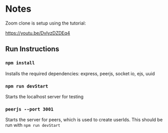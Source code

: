 # Notes

Zoom clone is setup using the tutorial:

https://youtu.be/DvlyzDZDEq4

## Run Instructions

### `npm install` 

Installs the required dependencies: express, peerjs, socket io, ejs, uuid

### `npm run devStart`

Starts the localhost server for testing

### `peerjs --port 3001` 

Starts the server for peers, which is used to create userIds. This should be run with `npm run devStart`